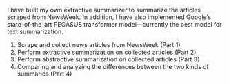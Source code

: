 I have built my own extractive summarizer to summarize the articles scraped from NewsWeek. In addition, I have also implemented Google’s state-of-the-art PEGASUS transformer model—currently the best model for text summarization.

1. Scrape and collect news articles from NewsWeek (Part 1)
2. Perform extractive summarization on collected articles (Part 2)
3. Perform abstractive summarization on collected articles (Part 3)
4. Comparing and analyzing the differences between the two kinds of summaries (Part 4)
